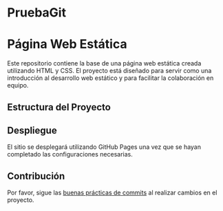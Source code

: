 # PruebaGit

# Página Web Estática

Este repositorio contiene la base de una página web estática creada utilizando HTML y CSS. El proyecto está diseñado para servir como una introducción al desarrollo web estático y para facilitar la colaboración en equipo.

## Estructura del Proyecto


## Despliegue

El sitio se desplegará utilizando GitHub Pages una vez que se hayan completado las configuraciones necesarias.

## Contribución

Por favor, sigue las [buenas prácticas de commits](#formato-de-los-commits) al realizar cambios en el proyecto.
